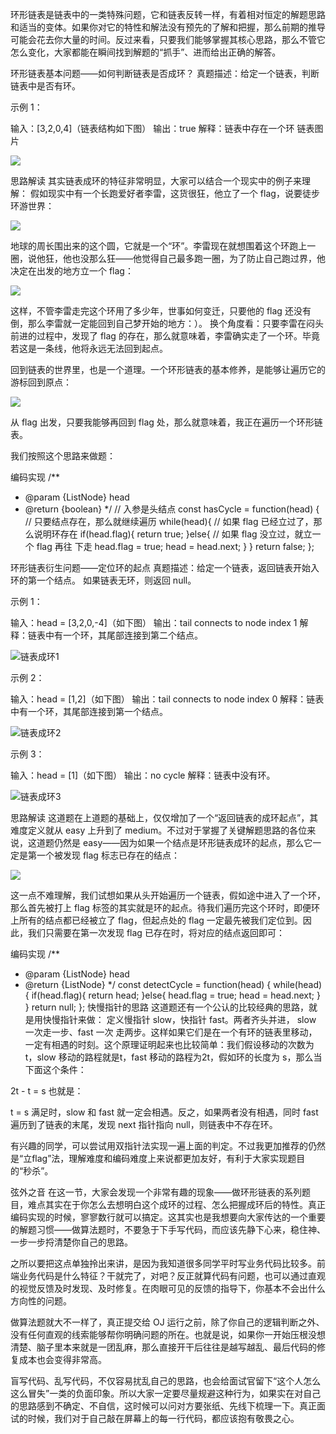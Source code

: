 环形链表是链表中的一类特殊问题，它和链表反转一样，有着相对恒定的解题思路和适当的变体。如果你对它的特性和解法没有预先的了解和把握，那么前期的推导可能会花去你大量的时间。反过来看，只要我们能够掌握其核心思路，那么不管它怎么变化，大家都能在瞬间找到解题的“抓手”、进而给出正确的解答。

环形链表基本问题——如何判断链表是否成环？
真题描述：给定一个链表，判断链表中是否有环。

示例 1：

输入：[3,2,0,4]（链表结构如下图） 输出：true
解释：链表中存在一个环 链表图片

![](https://user-gold-cdn.xitu.io/2020/3/29/1712658d244622c4?imageView2/0/w/1280/h/960/format/webp/ignore-error/1)

思路解读
其实链表成环的特征非常明显，大家可以结合一个现实中的例子来理解：
假如现实中有一个长跑爱好者李雷，这货很狂，他立了一个 flag，说要徒步环游世界：

![](https://user-gold-cdn.xitu.io/2020/3/29/171264fb2d7937b6?imageView2/0/w/1280/h/960/format/webp/ignore-error/1)

地球的周长围出来的这个圆，它就是一个“环”。李雷现在就想围着这个环跑上一圈，说他狂，他也没那么狂——他觉得自己最多跑一圈，为了防止自己跑过界，他决定在出发的地方立一个 flag：

![](https://user-gold-cdn.xitu.io/2020/3/29/1712651e82aded3d?imageView2/0/w/1280/h/960/format/webp/ignore-error/1)

这样，不管李雷走完这个环用了多少年，世事如何变迁，只要他的 flag 还没有倒，那么李雷就一定能回到自己梦开始的地方：）。
换个角度看：只要李雷在闷头前进的过程中，发现了 flag 的存在，那么就意味着，李雷确实走了一个环。毕竟若这是一条线，他将永远无法回到起点。

回到链表的世界里，也是一个道理。一个环形链表的基本修养，是能够让遍历它的游标回到原点：

![](https://user-gold-cdn.xitu.io/2020/3/29/1712655eb14b57b9?imageView2/0/w/1280/h/960/format/webp/ignore-error/1)

从 flag 出发，只要我能够再回到 flag 处，那么就意味着，我正在遍历一个环形链表。

我们按照这个思路来做题：

编码实现
/**
 * @param {ListNode} head
 * @return {boolean}
 */
// 入参是头结点 
const hasCycle = function(head) {
    // 只要结点存在，那么就继续遍历
    while(head){
        // 如果 flag 已经立过了，那么说明环存在
        if(head.flag){
            return true;
        }else{
            // 如果 flag 没立过，就立一个 flag 再往
            下走
            head.flag = true;
            head = head.next;
        }
    }
    return false;
};

环形链表衍生问题——定位环的起点
真题描述：给定一个链表，返回链表开始入环的第一个结点。 如果链表无环，则返回 null。

示例 1：

输入：head = [3,2,0,-4]（如下图） 输出：tail connects to node index 1 解释：链表中有一个环，其尾部连接到第二个结点。 

![链表成环1](https://user-gold-cdn.xitu.io/2020/3/29/1712658d244622c4?imageView2/0/w/1280/h/960/format/webp/ignore-error/1)

示例 2：

输入：head = [1,2]（如下图）
输出：tail connects to node index 0
解释：链表中有一个环，其尾部连接到第一个结点。 

![链表成环2](https://user-gold-cdn.xitu.io/2020/3/29/171265cc949d62be?imageView2/0/w/1280/h/960/format/webp/ignore-error/1)

示例 3：

输入：head = [1]（如下图）
输出：no cycle
解释：链表中没有环。

![链表成环3](https://user-gold-cdn.xitu.io/2020/3/29/171265d337a0b382?imageView2/0/w/1280/h/960/format/webp/ignore-error/1)

思路解读
这道题在上道题的基础上，仅仅增加了一个“返回链表的成环起点”，其难度定义就从 easy 上升到了 medium。不过对于掌握了关键解题思路的各位来说，这道题仍然是 easy——因为如果一个结点是环形链表成环的起点，那么它一定是第一个被发现 flag 标志已存在的结点：

![](https://user-gold-cdn.xitu.io/2020/3/29/1712680006bb6a60?imageView2/0/w/1280/h/960/format/webp/ignore-error/1)

这一点不难理解，我们试想如果从头开始遍历一个链表，假如途中进入了一个环，那么首先被打上 flag 标签的其实就是环的起点。待我们遍历完这个环时，即便环上所有的结点都已经被立了 flag，但起点处的 flag 一定最先被我们定位到。因此，我们只需要在第一次发现 flag 已存在时，将对应的结点返回即可：

编码实现
/**
 * @param {ListNode} head
 * @return {ListNode}
 */
const detectCycle = function(head) {
    while(head){
        if(head.flag){
            return head;
        }else{
            head.flag = true;
            head = head.next;
        }
    }
    return null;
};
快慢指针的思路
这道题还有一个公认的比较经典的思路，就是用快慢指针来做：
定义慢指针 slow，快指针 fast。两者齐头并进， slow 一次走一步、fast 一次 走两步。这样如果它们是在一个有环的链表里移动，一定有相遇的时刻。这个原理证明起来也比较简单：我们假设移动的次数为 t，slow 移动的路程就是t，fast 移动的路程为2t，假如环的长度为 s，那么当下面这个条件：

2t - t = s
也就是：

t = s
满足时，slow 和 fast 就一定会相遇。反之，如果两者没有相遇，同时 fast 遍历到了链表的末尾，发现 next 指针指向 null，则链表中不存在环。

有兴趣的同学，可以尝试用双指针法实现一遍上面的判定。不过我更加推荐的仍然是“立flag”法，理解难度和编码难度上来说都更加友好，有利于大家实现题目的“秒杀”。

弦外之音
在这一节，大家会发现一个非常有趣的现象——做环形链表的系列题目，难点其实在于你怎么去想明白这个成环的过程、怎么把握成环后的特性。真正编码实现的时候，寥寥数行就可以搞定。这其实也是我想要向大家传达的一个重要的解题习惯——做算法题时，不要急于下手写代码，而应该先静下心来，稳住神、一步一步捋清楚你自己的思路。

之所以要把这点单独拎出来讲，是因为我知道很多同学平时写业务代码比较多。前端业务代码是什么特征？干就完了，对吧？反正就算代码有问题，也可以通过直观的视觉反馈及时发现、及时修复。在肉眼可见的反馈的指导下，你基本不会出什么方向性的问题。

做算法题就大不一样了，真正提交给 OJ 运行之前，除了你自己的逻辑判断之外、没有任何直观的线索能够帮你明确问题的所在。也就是说，如果你一开始压根没想清楚、脑子里本来就是一团乱麻，那么直接开干后往往是越写越乱、最后代码的修复成本也会变得非常高。

盲写代码、乱写代码，不仅容易扰乱自己的思路，也会给面试官留下“这个人怎么这么冒失”一类的负面印象。所以大家一定要尽量规避这种行为，如果实在对自己的思路感到不确定、不自信，这时候可以问对方要张纸、先线下梳理一下。真正面试的时候，我们对于自己敲在屏幕上的每一行代码，都应该抱有敬畏之心。